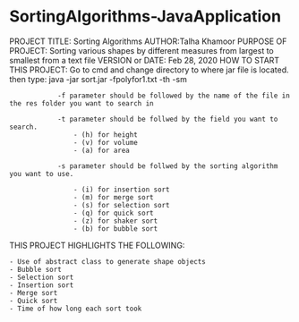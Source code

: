 # SortingAlgorithms-JavaApplication
PROJECT TITLE: Sorting Algorithms
AUTHOR:Talha Khamoor
PURPOSE OF PROJECT: Sorting various shapes by different measures from largest to smallest from a text file
VERSION or DATE: Feb 28, 2020
HOW TO START THIS PROJECT: Go to cmd and change directory to where jar file is located. 
				then type: java -jar sort.jar -fpolyfor1.txt -th -sm

				-f parameter should be followed by the name of the file in the res folder you want to search in
				
				-t parameter should be follwed by the field you want to search.
					- (h) for height
					- (v) for volume
					- (a) for area
				
				-s parameter should be follwed by the sorting algorithm you want to use.

					- (i) for insertion sort
					- (m) for merge sort
					- (s) for selection sort
					- (q) for quick sort
					- (z) for shaker sort
					- (b) for bubble sort 

THIS PROJECT HIGHLIGHTS THE FOLLOWING:

	- Use of abstract class to generate shape objects
	- Bubble sort
	- Selection sort
	- Insertion sort
	- Merge sort
	- Quick sort
	- Time of how long each sort took 
